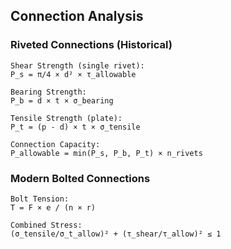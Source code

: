 ## Connection Analysis

### Riveted Connections (Historical)
```
Shear Strength (single rivet):
P_s = π/4 × d² × τ_allowable

Bearing Strength:
P_b = d × t × σ_bearing

Tensile Strength (plate):
P_t = (p - d) × t × σ_tensile

Connection Capacity:
P_allowable = min(P_s, P_b, P_t) × n_rivets
```

### Modern Bolted Connections
```
Bolt Tension:
T = F × e / (n × r)

Combined Stress:
(σ_tensile/σ_t_allow)² + (τ_shear/τ_allow)² ≤ 1
```
